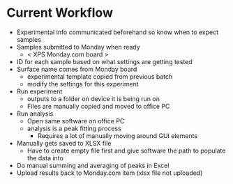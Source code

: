 # Current Workflow

- Experimental info communicated beforehand so know when to expect samples
- Samples submitted to Monday when ready
    - < XPS Monday.com board >
- ID for each sample based on what settings are getting tested
- Surface name comes from Monday board
    - experimental template copied from previous batch
    - modify the settings for this experiment
- Run experiment
    - outputs to a folder on device it is being run on
    - Files are manually copied and moved to office PC
- Run analysis
    - Open same software on office PC
    - analysis is a peak fitting process
        - Requires a lot of manually moving around GUI elements
- Manually gets saved to XLSX file
    - Have to create empty file first and give software the path to populate the data into 
- Do manual summing and averaging of peaks in Excel
- Upload results back to Monday.com item (xlsx file not uploaded)